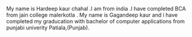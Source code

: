 My name is Hardeep kaur chahal .I am from india .I have completed BCA from jain college malerkotla .
My name is Gagandeep kaur and i have completed my graducation with bachelor of computer applications from punjabi univerity Patiala,(Punjab).
